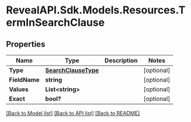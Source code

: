 # RevealAPI.Sdk.Models.Resources.TermInSearchClause
## Properties

Name | Type | Description | Notes
------------ | ------------- | ------------- | -------------
**Type** | [**SearchClauseType**](SearchClauseType.md) |  | [optional] 
**FieldName** | **string** |  | [optional] 
**Values** | **List&lt;string&gt;** |  | [optional] 
**Exact** | **bool?** |  | [optional] 

[[Back to Model list]](../README.md#documentation-for-models) [[Back to API list]](../README.md#documentation-for-api-endpoints) [[Back to README]](../README.md)

